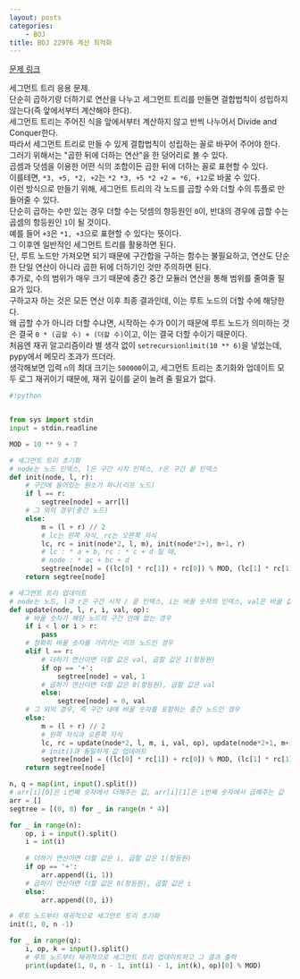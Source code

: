 ```yaml
---
layout: posts
categories:
    - BOJ
title: BOJ 22976 계산 최적화
---
```


[문제 링크](https://www.acmicpc.net/problem/22976)

세그먼트 트리 응용 문제.  
단순히 곱하기랑 더하기로 연산을 나누고 세그먼트 트리를 만들면 결합법칙이 성립하지 않는다(즉 앞에서부터 계산해야 한다).  
세그먼트 트리는 주어진 식을 앞에서부터 계산하지 않고 반씩 나누어서 Divide and Conquer한다.  
따라서 세그먼트 트리로 만들 수 있게 결합법칙이 성립하는 꼴로 바꾸어 주어야 한다.  
그러기 위해서는 "곱한 뒤에 더하는 연산"을 한 덩어리로 볼 수 있다.  
곱셈과 덧셈을 이용한 어떤 식의 조합이든 곱한 뒤에 더하는 꼴로 표현할 수 있다.  
이를테면, `*3, +5, *2, +2`는 `*2 *3, +5 *2 +2 = *6, +12`로 바꿀 수 있다.  
이런 방식으로 만들기 위해, 세그먼트 트리의 각 노드를 곱할 수와 더할 수의 튜플로 만들어줄 수 있다.  
단순히 곱하는 수만 있는 경우 더할 수는 덧셈의 항등원인 `0`이, 반대의 경우에 곱할 수는 곱셈의 항등원인 `1`이 될 것이다.  
예를 들어 `+3`은 `*1, +3`으로 표현할 수 있다는 뜻이다.  
그 이후엔 일반적인 세그먼트 트리를 활용하면 된다.  
단, 루트 노드만 가져오면 되기 때문에 구간합을 구하는 함수는 불필요하고, 연산도 단순한 단일 연산이 아니라 곱한 뒤에 더하기인 것만 주의하면 된다.  
추가로, 수의 범위가 매우 크기 때문에 중간 중간 모듈러 연산을 통해 범위를 줄여줄 필요가 있다.  
구하고자 하는 것은 모든 연산 이후 최종 결과인데, 이는 루트 노드의 더할 수에 해당한다.  
왜 곱할 수가 아니라 더할 수냐면, 시작하는 수가 0이기 때문에 루트 노드가 의미하는 것은 결국 `0 * (곱할 수) + (더할 수)`이고, 이는 결국 더할 수이기 때문이다.  
처음엔 재귀 알고리즘이라 별 생각 없이 `setrecursionlimit(10 ** 6)`을 넣었는데, pypy에서 메모리 초과가 뜨더라.  
생각해보면 입력 `n`의 최대 크기는 `500000`이고, 세그먼트 트리는 초기화와 업데이트 모두 로그 재귀이기 때문에, 재귀 깊이를 굳이 늘려 줄 필요가 없다.  


```python
#!python


from sys import stdin
input = stdin.readline

MOD = 10 ** 9 + 7

# 세그먼트 트리 초기화
# node는 노드 인덱스, l은 구간 시작 인덱스, r은 구간 끝 인덱스
def init(node, l, r):
    # 구간에 들어있는 원소가 하나(리프 노드)
    if l == r:
        segtree[node] = arr[l]
    # 그 외의 경우(중간 노드)
    else:
        m = (l + r) // 2
        # lc는 왼쪽 자식, rc는 오른쪽 자식
        lc, rc = init(node*2, l, m), init(node*2+1, m+1, r)
        # lc : * a + b, rc : * c + d 일 때,
        # node : * ac + bc + d
        segtree[node] = ((lc[0] * rc[1]) + rc[0]) % MOD, (lc[1] * rc[1]) % MOD
    return segtree[node]

# 세그먼트 트리 업데이트
# node는 노드, l과 r은 구간 시작 / 끝 인덱스, i는 바꿀 숫자의 인덱스, val은 바꿀 값, op는 연산자(+ 혹은 *)
def update(node, l, r, i, val, op):
    # 바꿀 숫자가 해당 노드의 구간 안에 없는 경우
    if i < l or i > r:
        pass
    # 정확히 바꿀 숫자를 가리키는 리프 노드인 경우
    elif l == r:
        # 더하기 연산이면 더할 값은 val, 곱할 값은 1(항등원)
        if op == '+':
            segtree[node] = val, 1
        # 곱하기 연산이면 더할 값은 0(항등원), 곱할 값은 val
        else:
            segtree[node] = 0, val
    # 그 외의 경우, 즉 구간 내에 바꿀 숫자를 포함하는 중간 노드인 경우
    else:
        m = (l + r) // 2
        # 왼쪽 자식과 오른쪽 자식
        lc, rc = update(node*2, l, m, i, val, op), update(node*2+1, m+1, r, i, val, op)
        # init()과 동일하게 값 업데이트
        segtree[node] = ((lc[0] * rc[1]) + rc[0]) % MOD, (lc[1] * rc[1]) % MOD
    return segtree[node]

n, q = map(int, input().split())
# arr[i][0]은 i번째 숫자에서 더해주는 값, arr[i][1]은 i번째 숫자에서 곱해주는 값
arr = []
segtree = [(0, 0) for _ in range(n * 4)]

for _ in range(n):
    op, i = input().split()
    i = int(i)
    
    # 더하기 연산이면 더할 값은 i, 곱할 값은 1(항등원)
    if op == '+':
        arr.append((i, 1))
    # 곱하기 연산이면 더할 값은 0(항등원), 곱할 값은 i
    else:
        arr.append((0, i))

# 루트 노드부터 재귀적으로 세그먼트 트리 초기화
init(1, 0, n -1)

for _ in range(q):
    i, op, k = input().split()
    # 루트 노드부터 재귀적으로 세그먼트 트리 업데이트하고 그 결과 출력
    print(update(1, 0, n - 1, int(i) - 1, int(k), op)[0] % MOD)

```
